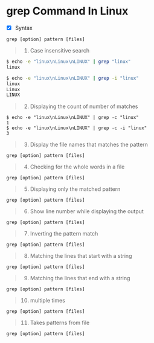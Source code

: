 # grep Command In Linux
- [x] Syntax
```
grep [option] pattern [files]
```
> 1. Case insensitive search
```bash
$ echo -e "linux\nLinux\nLINUX" | grep "linux"
linux

$ echo -e "linux\nLinux\nLINUX" | grep -i "linux"
linux
Linux
LINUX
```
> 2. Displaying the count of number of matches
```
$ echo -e "linux\nLinux\nLINUX" | grep -c "linux"
1
$ echo -e "linux\nLinux\nLINUX" | grep -c -i "linux"
3
```
> 3. Display the file names that matches the pattern
```
grep [option] pattern [files]
```
> 4. Checking for the whole words in a file
```
grep [option] pattern [files]
```
> 5. Displaying only the matched pattern
```
grep [option] pattern [files]
```
> 6. Show line number while displaying the output
```
grep [option] pattern [files]
```
> 7. Inverting the pattern match
```
grep [option] pattern [files]
```
> 8. Matching the lines that start with a string 
```
grep [option] pattern [files]
```
> 9. Matching the lines that end with a string
```
grep [option] pattern [files]
```
> 10. multiple times
```
grep [option] pattern [files]
```
> 11. Takes patterns from file
```
grep [option] pattern [files]
```
